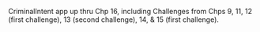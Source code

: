 
CriminalIntent app up thru Chp 16, including Challenges from Chps 9, 11, 12 (first challenge), 13 (second challenge), 14, & 15 (first challenge).
